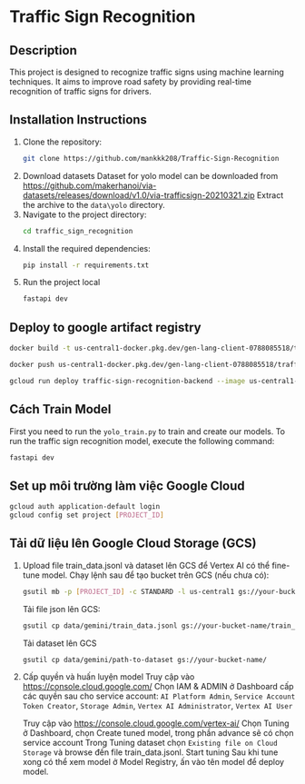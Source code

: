 # Traffic Sign Recognition

## Description
This project is designed to recognize traffic signs using machine learning techniques. It aims to improve road safety by providing real-time recognition of traffic signs for drivers.

## Installation Instructions
1. Clone the repository:
   ```bash
   git clone https://github.com/mankkk208/Traffic-Sign-Recognition
   ```
2. Download datasets 
   Dataset for yolo model can be downloaded from https://github.com/makerhanoi/via-datasets/releases/download/v1.0/via-trafficsign-20210321.zip
   Extract the archive to the `data\yolo` directory.
4. Navigate to the project directory:
   ```bash
   cd traffic_sign_recognition
   ```
5. Install the required dependencies:
   ```bash
   pip install -r requirements.txt
   ```
6. Run the project local
   ```bash
   fastapi dev
   ```

## Deploy to google artifact registry
```bash
docker build -t us-central1-docker.pkg.dev/gen-lang-client-0788085518/traffic-sign-recognition-backend/traffic-sign-recognition-backend:latest .
```

```bash
docker push us-central1-docker.pkg.dev/gen-lang-client-0788085518/traffic-sign-recognition-backend/traffic-sign-recognition-backend:latest
```

```bash
gcloud run deploy traffic-sign-recognition-backend --image us-central1-docker.pkg.dev/gen-lang-client-0788085518/traffic-sign-recognition-backend/traffic-sign-recognition-backend:latest --platform managed --region us-central1 --allow-unauthenticated --memory 8Gi --cpu 2
```


## Cách Train Model
First you need to run the `yolo_train.py` to train and create our models.
To run the traffic sign recognition model, execute the following command:
```bash
fastapi dev
```

## Set up môi trường làm việc Google Cloud
```bash
gcloud auth application-default login
gcloud config set project [PROJECT_ID]
```

## Tải dữ liệu lên Google Cloud Storage (GCS)
1. Upload file train_data.jsonl và dataset lên GCS để Vertex AI có thể fine-tune model.
   Chạy lệnh sau để tạo bucket trên GCS (nếu chưa có):
   ```bash
   gsutil mb -p [PROJECT_ID] -c STANDARD -l us-central1 gs://your-bucket-name/
   ```
   Tải file json lên GCS:
   ```bash
   gsutil cp data/gemini/train_data.jsonl gs://your-bucket-name/train_data.jsonl
   ```
   Tải dataset lên GCS
   ```bash
   gsutil cp data/gemini/path-to-dataset gs://your-bucket-name/
   ```
2. Cấp quyền và huấn luyện model
   Truy cập vào https://console.cloud.google.com/
   Chọn IAM & ADMIN ở Dashboard
   cấp các quyền sau cho service account: `AI Platform Admin`, `Service Account Token Creator`, `Storage Admin`, `Vertex AI Administrator`, `Vertex AI User`

   Truy cập vào https://console.cloud.google.com/vertex-ai/
   Chọn Tuning ở Dashboard, chọn Create tuned model, trong phần advance sẽ có chọn service account
   Trong Tuning dataset chọn `Existing file on Cloud Storage` và browse đến file train_data.jsonl. Start tuning
   Sau khi tune xong có thể xem model ở Model Registry, ấn vào tên model để deploy model.